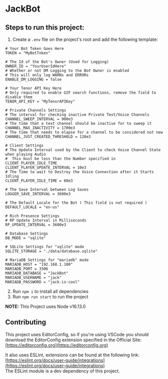 # JackBot

## Steps to run this project:

 1. Create a `.env` file on the project's root and add the following template:
```env
# Your Bot Token Goes Here
TOKEN = "MyBotToken"

# The Id of the Bot's Owner (Used for Logging)
OWNER_ID = "YourUserIdHere"
# Whether or not DM Logging to the Bot Owner is enabled
# This will only log WARNs and ERRORs
ENABLE_DM_LOGGING = false

# Your Tenor API Key Here
# Only required to enable GIF search functions, remove the field to disable them
TENOR_API_KEY = "MyTenorAPIKey"

# Private Channels Settings
# The interval for checking inactive Private Text/Voice Channels
CHANNEL_SWEEP_INTERVAL = 900e3
# The time that a text channel should be inactive for to sweep it
CHANNEL_MAX_INACTIVITY = 1700e3
# The time that needs to elapse for a channel to be considered not new
CHANNEL_JUST_CREATED_THRESHOLD = 120e3

# Client Settings
# The Update Interval used by the Client to check Voice Channel State when playing Audio
#  This must be less than the Number specified in CLIENT_PLAYER_IDLE_TIME
CLIENT_PLAYER_UPDATE_INTERVAL = 10e3
# The Time to wait to Destroy the Voice Connection after it Starts Idling
CLIENT_PLAYER_IDLE_TIME = 60e3

# The Save Interval between Log Saves
LOGGER_SAVE_INTERVAL = 3600e3

# The Default Locale for the Bot ( This field is not required )
DEFAULT_LOCALE = "en-us"

# Rich Presence Settings
# RP Update Interval in Milliseconds
RP_UPDATE_INTERVAL = 3600e3

# Database Settings
DB_MODE = "sqlite"

# SQLite Settings for "sqlite" mode
SQLITE_STORAGE = "./data/database.sqlite"

# MariaDB Settings for "mariadb" mode
MARIADB_HOST = "192.168.1.100"
MARIADB_PORT = 3306
MARIADB_DATABASE = "JackBot"
MARIADB_USERNAME = "jack"
MARIADB_PASSWORD = "jack-is-cool"
```
 2. Run `npm i` to install all dependencies
 3. Run `npm run start` to run the project

**NOTE:** This Project uses Node v16.13.0

## Contributing

This project uses EditorConfig, so if you're using VSCode you should download
the EditorConfig extension specified in the Official Site: [https://editorconfig.org](https://editorconfig.org)

It also uses ESLint, extensions can be found at the following link: [https://eslint.org/docs/user-guide/integrations](https://eslint.org/docs/user-guide/integrations)<br>
The ESLint module is a dev dependency of this project.
